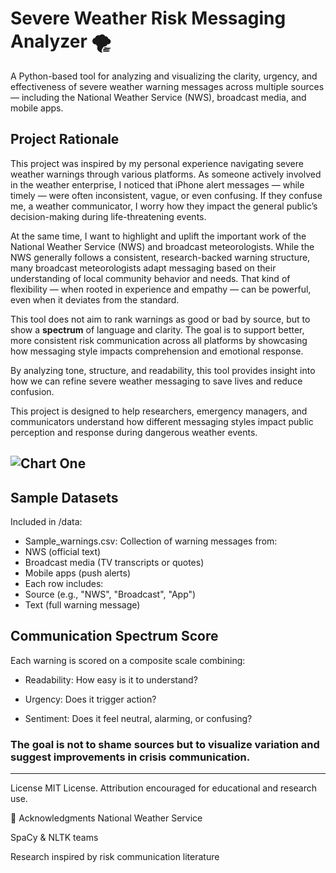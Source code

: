 # Severe Weather Risk Messaging Analyzer 🌪️

A Python-based tool for analyzing and visualizing the clarity, urgency, and effectiveness of severe weather warning messages across multiple sources — including the National Weather Service (NWS), broadcast media, and mobile apps.

## Project Rationale

This project was inspired by my personal experience navigating severe weather warnings through various platforms. As someone actively involved in the weather enterprise, I noticed that iPhone alert messages — while timely — were often inconsistent, vague, or even confusing. If they confuse me, a weather communicator, I worry how they impact the general public’s decision-making during life-threatening events.

At the same time, I want to highlight and uplift the important work of the National Weather Service (NWS) and broadcast meteorologists. While the NWS generally follows a consistent, research-backed warning structure, many broadcast meteorologists adapt messaging based on their understanding of local community behavior and needs. That kind of flexibility — when rooted in experience and empathy — can be powerful, even when it deviates from the standard.

This tool does not aim to rank warnings as good or bad by source, but to show a **spectrum** of language and clarity. The goal is to support better, more consistent risk communication across all platforms by showcasing how messaging style impacts comprehension and emotional response.

By analyzing tone, structure, and readability, this tool provides insight into how we can refine severe weather messaging to save lives and reduce confusion.


This project is designed to help researchers, emergency managers, and communicators understand how different messaging styles impact public perception and response during dangerous weather events.

![Chart One](assets/General1.jpeg)
---

## Sample Datasets
Included in /data:

- Sample_warnings.csv: Collection of warning messages from:
- NWS (official text)
- Broadcast media (TV transcripts or quotes)
- Mobile apps (push alerts)
- Each row includes:
- Source (e.g., "NWS", "Broadcast", "App")
- Text (full warning message)

## Communication Spectrum Score
Each warning is scored on a composite scale combining:

- Readability: How easy is it to understand?

- Urgency: Does it trigger action?

- Sentiment: Does it feel neutral, alarming, or confusing?

### **The goal is not to shame sources but to visualize variation and suggest improvements in crisis communication.**

---
License
MIT License. Attribution encouraged for educational and research use.

🔗 Acknowledgments
National Weather Service

SpaCy & NLTK teams

Research inspired by risk communication literature
